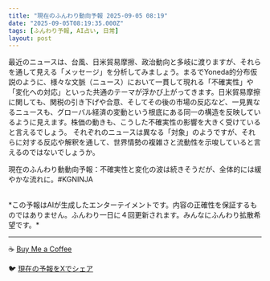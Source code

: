 ```yaml
---
title: "現在のふんわり動向予報 2025-09-05 08:19"
date: "2025-09-05T08:19:35.000Z"
tags: [ふんわり予報, AI占い, 日常]
layout: post
---
```


最近のニュースは、台風、日米貿易摩擦、政治動向と多岐に渡りますが、それらを通して見える「メッセージ」を分析してみましょう。まるでYoneda的分布仮説のように、様々な文脈（ニュース）において一貫して現れる「不確実性」や「変化への対応」といった共通のテーマが浮かび上がってきます。日米貿易摩擦に関しても、関税の引き下げや合意、そしてその後の市場の反応など、一見異なるニュースも、グローバル経済の変動という根底にある同一の構造を反映しているように見えます。株価の動きも、こうした不確実性の影響を大きく受けていると言えるでしょう。  それぞれのニュースは異なる「対象」のようですが、それらに対する反応や解釈を通して、世界情勢の複雑さと流動性を示唆していると言えるのではないでしょうか。


現在のふんわり動動向予報：不確実性と変化の波は続きそうだが、全体的には緩やかな流れに。#KGNINJA

<br>
*この予報はAIが生成したエンターテイメントです。内容の正確性を保証するものではありません。ふんわり一日に４回更新されます。みんなにふんわり拡散希望です。*

---
☕️ [Buy Me a Coffee](https://www.buymeacoffee.com/kgninja)

🐦 [現在の予報をXでシェア](https://twitter.com/intent/tweet?text=%E7%8F%BE%E5%9C%A8%E3%81%AE%E3%81%B5%E3%82%93%E3%82%8F%E3%82%8A%E4%BA%88%E5%A0%B1%3A%20%E3%80%8C%E6%9C%80%E8%BF%91%E3%81%AE%E3%83%8B%E3%83%A5%E3%83%BC%E3%82%B9%E3%81%AF%E3%80%81%E5%8F%B0%E9%A2%A8%E3%80%81%E6%97%A5%E7%B1%B3%E8%B2%BF%E6%98%93%E6%91%A9%E6%93%A6%E3%80%81%E6%94%BF%E6%B2%BB%E5%8B%95%E5%90%91%E3%81%A8%E5%A4%9A%E5%B2%90%E3%81%AB%E6%B8%A1%E3%82%8A%E3%81%BE%E3%81%99%E3%81%8C%E3%80%81%E3%81%9D%E3%82%8C%E3%82%89%E3%82%92%E9%80%9A%E3%81%97%E3%81%A6%E8%A6%8B%E3%81%88%E3%82%8B%E3%80%8C%E3%83%A1%E3%83%83%E3%82%BB%E3%83%BC%E3%82%B8%E3%80%8D%E3%82%92%E5%88%86%E6%9E%90%E3%81%97%E3%81%A6%E3%81%BF%E3%81%BE%E3%81%97%E3%82%87%E3%81%86%E3%80%82%E3%80%8D%23KGNINJA%20%E7%B6%9A%E3%81%8D%E3%81%AF%E3%83%96%E3%83%AD%E3%82%B0%E3%81%A7%EF%BC%81%F0%9F%91%87&url=https%3A%2F%2Fkg-ninja.github.io%2FFunwariyoso%2F)
